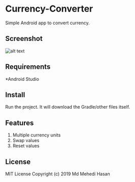 # Currency-Converter
Simple Android app to convert currency.

## Screenshot
![alt text](https://i.ibb.co/LvVrVkB/rsz-74486153-732313257180796-7902049838143897600-n.png)

## Requirements
*Android Studio


## Install
Run the project. It will download the Gradle/other files itself.

## Features

1. Multiple currency units
2. Swap values
3. Reset values



## License
MIT License
Copyright (c) 2019 Md Mehedi Hasan
